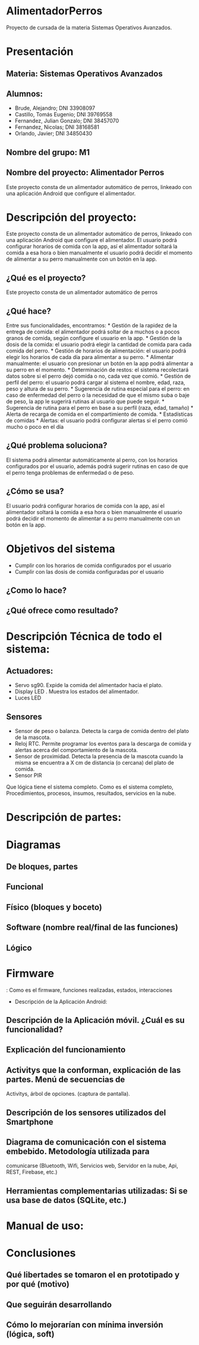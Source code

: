 # AlimentadorPerros
Proyecto de cursada de la materia Sistemas Operativos Avanzados.

# Presentación

## Materia: Sistemas Operativos Avanzados

## Alumnos: 
* Brude, Alejandro; DNI 33908097
* Castillo, Tomás Eugenio; DNI 39769558
* Fernandez, Julian Gonzalo; DNI 38457070
* Fernandez, Nicolas; DNI 38168581
* Orlando, Javier; DNI 34850430

## Nombre del grupo: M1

## Nombre del proyecto: Alimentador Perros

Este proyecto consta de un alimentador automático de perros, linkeado con una aplicación Android que configure el alimentador.

# Descripción del proyecto:
Este proyecto consta de un alimentador automático de perros, linkeado con una aplicación Android que configure el alimentador. El usuario podrá configurar horarios de comida con la app, así el alimentador soltará la comida a esa hora o bien manualmente el usuario podrá decidir el momento de alimentar a su perro manualmente con un botón en la app. 


## ¿Qué es el proyecto?

Este proyecto consta de un alimentador automático de perros


## ¿Qué hace? 

Entre sus funcionalidades, encontramos:
          * Gestión de la rapidez de la entrega de comida: el alimentador podrá soltar de a muchos o a pocos granos de comida, según configure el usuario en la app.
          * Gestión de la dosis de la comida: el usuario podrá elegir la cantidad de comida para cada comida del perro.
          * Gestión de horarios de alimentación: el usuario podrá elegir los horarios de cada día para alimentar a su perro.
          * Alimentar manualmente: el usuario con presionar un botón en la app podrá alimentar a su perro en el momento.
          * Determinación de restos: el sistema recolectará datos sobre si el perro dejó comida o no, cada vez que comió.
          * Gestión de perfil del perro: el usuario podrá cargar al sistema el nombre, edad, raza, peso y altura de su perro.
          * Sugerencia de rutina especial para el perro: en caso de enfermedad del perro o la necesidad de que el mismo suba o baje de peso, la app le sugerirá rutinas al usuario que puede seguir.
          * Sugerencia de rutina para el perro en base a su perfil (raza, edad, tamaño)
          * Alerta de recarga de comida en el compartimiento de comida.
          * Estadísticas de comidas
          * Alertas: el usuario podrá configurar alertas si el perro comió mucho o poco en el día



## ¿Qué problema soluciona? 

El sistema podrá alimentar automáticamente al perro, con los horarios configurados por el usuario, además podrá sugerir rutinas en caso de que el perro tenga problemas de enfermedad o de peso.


## ¿Cómo se usa?

El usuario podrá configurar horarios de comida con la app, así el alimentador soltará la comida a esa hora o bien manualmente el usuario podrá decidir el momento de alimentar a su perro manualmente con un botón en la app. 


# Objetivos del sistema

* Cumplir con los horarios de comida configurados por el usuario
* Cumplir con las dosis de comida configuradas por el usuario


## ¿Como lo hace?



## ¿Qué ofrece como resultado?


# Descripción Técnica de todo el sistema:
## Actuadores: 
* Servo sg90. Expide la comida del alimentador hacia el plato.
* Display LED . Muestra los estados del alimentador. 
* Luces LED 

## Sensores
* Sensor de peso o balanza. Detecta la carga de comida dentro del plato de la mascota. 
* Reloj RTC. Permite programar los eventos para la descarga de comida y alertas acerca del comportamiento de la mascota.
* Sensor de proximidad. Detecta la presencia de la mascota cuando la misma se encuentra a X cm de distancia (o cercana) del plato de comida.
* Sensor PIR



Que lógica tiene el sistema completo. Como es el
sistema completo, Procedimientos, procesos, insumos, resultados, servicios en la nube.


# Descripción de partes:

# Diagramas

## De bloques, partes

## Funcional

## Físico (bloques y boceto)

## Software (nombre real/final de las funciones)

## Lógico

# Firmware
: Como es el firmware, funciones realizadas, estados, interacciones
- Descripción de la Aplicación Android:

## Descripción de la Aplicación móvil. ¿Cuál es su funcionalidad?

## Explicación del funcionamiento

## Activitys que la conforman, explicación de las partes. Menú de secuencias de
Activitys, árbol de opciones. (captura de pantalla).

## Descripción de los sensores utilizados del Smartphone

## Diagrama de comunicación con el sistema embebido. Metodología utilizada para
comunicarse (Bluetooth, Wifi, Servicios web, Servidor en la nube, Api, REST,
Firebase, etc.)

## Herramientas complementarias utilizadas: Si se usa base de datos (SQLite, etc.)

# Manual de uso:

# Conclusiones

## Qué libertades se tomaron el en prototipado y por qué (motivo)

## Que seguirán desarrollando

## Cómo lo mejorarían con mínima inversión (lógica, soft)
